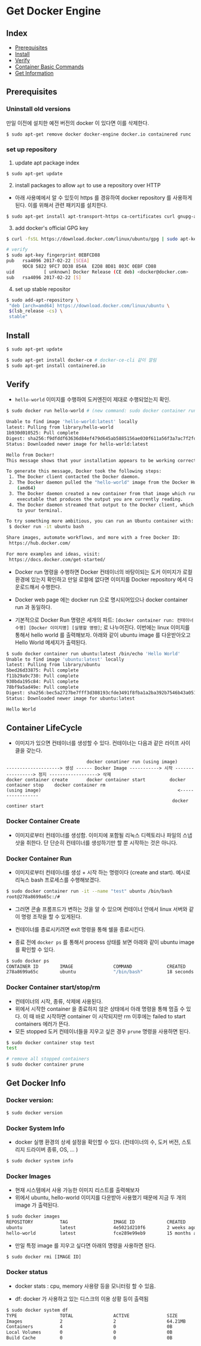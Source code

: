 # Get Docker Engine

## Index
- [Prerequisites](https://github.com/Csoyee/documents/blob/master/Docker/Docker_Get_Engine.md#prerequisites)
- [Install](https://github.com/Csoyee/documents/blob/master/Docker/Docker_Get_Engine.md#install)
- [Verify](https://github.com/Csoyee/documents/blob/master/Docker/Docker_Get_Engine.md#verify)
- [Container Basic Commands](https://github.com/Csoyee/documents/blob/master/Docker/Docker_Get_Engine.md#verify)
- [Get Information](https://github.com/Csoyee/documents/blob/master/Docker/Docker_Get_Engine.md#get-docker-info)

## Prerequisites

### Uninstall old versions

만일 이전에 설치한 예전 버전의 docker 이 있다면 이를 삭제한다.

```bash
$ sudo apt-get remove docker docker-engine docker.io containered runc
```

### set up repository

1. update apt package index

```bash
$ sudo apt-get update
```

2. install packages to allow `apt` to use a repository over HTTP

- 아래 사용예에서 알 수 있듯이 https 를 경유하여 docker repository 를 사용하게 된다. 이를 위해서 관련 패키지를 설치한다.

```bash
$ sudo apt-get install apt-transport-https ca-certificates curl gnupg-agent software-properties-common
```

3. add docker's official GPG key

```bash
$ curl -fsSL https://download.docker.com/linux/ubuntu/gpg | sudo apt-key add -

# verify
$ sudo apt-key fingerprint 0EBFCD88
pub   rsa4096 2017-02-22 [SCEA]
      9DC8 5822 9FC7 DD38 854A  E2D8 8D81 803C 0EBF CD88
uid           [ unknown] Docker Release (CE deb) <docker@docker.com>
sub   rsa4096 2017-02-22 [S]
```

4. set up stable repositor 


```bash
$ sudo add-apt-repository \
 "deb [arch=amd64] https://download.docker.com/linux/ubuntu \
 $(lsb_release -cs) \
 stable"
```

## Install 

```bash
$ sudo apt-get update

$ sudo apt-get install docker-ce # docker-ce-cli 같이 깔림
$ sudo apt-get install containered.io
```


## Verify 

- `hello-world` 이미지를 수행하여 도커엔진이 제대로 수행되었는지 확인.

```bash
$ sudo docker run hello-world # (new command: sudo docker container run hello-world)

Unable to find image 'hello-world:latest' locally
latest: Pulling from library/hello-world
1b930d010525: Pull complete
Digest: sha256:f9dfddf63636d84ef479d645ab5885156ae030f611a56f3a7ac7f2fdd86d7e4e
Status: Downloaded newer image for hello-world:latest

Hello from Docker!
This message shows that your installation appears to be working correctly.

To generate this message, Docker took the following steps:
 1. The Docker client contacted the Docker daemon.
 2. The Docker daemon pulled the "hello-world" image from the Docker Hub.
    (amd64)
 3. The Docker daemon created a new container from that image which runs the
    executable that produces the output you are currently reading.
 4. The Docker daemon streamed that output to the Docker client, which sent it
    to your terminal.

To try something more ambitious, you can run an Ubuntu container with:
 $ docker run -it ubuntu bash

Share images, automate workflows, and more with a free Docker ID:
 https://hub.docker.com/

For more examples and ideas, visit:
 https://docs.docker.com/get-started/
```
- Docker run 명령을 수행하면 Docker 컨테이너의 바탕이되는 도커 이미지가 로컬 환경에 있는지 확인하고 만일 로컬에 없다면 이미지를 Docker repository 에서 다운로드해서 수행한다. 


- Docker web page 에는 docker run 으로 명시되어있으나 docker container run 과 동일하다.
- 기본적으로 Docker Run 명령은 세개의 파트: `[docker container run: 컨테이너 수행] [Docker 이미지명] [실행할 명령]`; 로 나누어진다. 이번에는 linux 이미지를 통해서 hello world 를 출력해보자. 아래와 같이 ubuntu image 를 다운받아오고 Hello World  메세지가 출력된다.

```bash
$ sudo docker container run ubuntu:latest /bin/echo 'Hello World'
Unable to find image 'ubuntu:latest' locally
latest: Pulling from library/ubuntu
5bed26d33875: Pull complete 
f11b29a9c730: Pull complete 
930bda195c84: Pull complete 
78bf9a5ad49e: Pull complete
Digest: sha256:bec5a2727be7fff3d308193cfde3491f8fba1a2ba392b7546b43a051853a341d
Status: Downloaded newer image for ubuntu:latest

Hello World
```


## Container LifeCycle

- 이미지가 있으면 컨테이너를 생성할 수 있다. 컨테이너는 다음과 같은 라이프 사이클을 갖는다.
```
                              docker conatiner run (using image)
--------------------> 생성 ------ Docker Image -----------> 시작 -----------------> 정지 ------------------> 삭제
docker container create       docker container start         docker container stop    docker container rm
(using image)                                                   <-----------------
                                                              docker continer start
```

### Docker Container Create

- 이미지로부터 컨테이너를 생성함. 이미지에 포함될 리눅스 디렉토리나 파일의 스냅샷을 취한다. 단 단순히 컨테이너를 생성하기만 할 뿐 시작하는 것은 아니다.


### Docker Container Run

- 이미지로부터 컨테이너를 생성 + 시작 하는 명령이다 (create and start). 예시로 리눅스 bash 프로세스를 수행해보겠다.

```bash
$ sudo docker container run -it --name "test" ubuntu /bin/bash
root@278a8699a65c:/#
```

- 그러면 콘솔 프롬프드가 변하는 것을 알 수 있으며 컨테이너 안에서 linux 서버와 같이 명령 조작을 할 수 있게된다. 
- 컨테이너를 종료시키려면 exit 명령을 통해 쉘을 종료시킨다.

- 종료 전에 `docker ps` 를 통해서 process 상태를 보면 아래와 같이 ubuntu image 를 확인할 수 있다.
```bash
$ sudo docker ps
CONTAINER ID        IMAGE               COMMAND             CREATED             STATUS              PORTS               NAMES
278a8699a65c        ubuntu              "/bin/bash"         18 seconds ago      Up 15 seconds                           test
```

### Docker Container start/stop/rm

- 컨테이너의 시작, 종류, 삭제에 사용된다.
- 위에서 시작한 container 을 종료하지 않은 상태에서 아래 명령을 통해 멈출 수 있다. 이 때 바로 시작하면 container 이 시작되지만 rm 이후에는 failed to start containers 에러가 뜬다.
- 모든 stopped 도커 컨테이너들을 지우고 싶은 경우 `prune` 명령을 사용하면 된다.
```bash
$ sudo docker container stop test
test

# remove all stopped containers
$ sudo docker container prune 
```



## Get Docker Info

### Docker version:

```bash
$ sudo docker version
```

### Docker System Info 
- docker 실행 환경의 상세 설정을 확인할 수 있다. (컨테이너의 수, 도커 버전, 스토리지 드라이버 종류, OS, ... )


```bash
$ sudo docker system info
```

### Docker Images

- 현재 시스템에서 사용 가능한 이미지 리스트를 출력해보자
- 위에서 ubuntu, hello-world 이미지를 다운받아 사용했기 때문에 지금 두 개의 image 가 출력된다.

```bash
$ sudo docker images
REPOSITORY          TAG                 IMAGE ID            CREATED             SIZE
ubuntu              latest              4e5021d210f6        2 weeks ago         64.2MB
hello-world         latest              fce289e99eb9        15 months ago       1.84kB
```

- 만일 특정 image 를 지우고 싶다면 아래의 명령을 사용하면 된다. 

```bash
$ sudo docker rmi [IMAGE ID]
```

### Docker status

- docker stats : cpu, memory 사용량 등을 모니터링 할 수 있음.

- df: docker 가 사용하고 있는 디스크의 이용 상황 등이 출력됨

```bash
$ sudo docker system df
TYPE                TOTAL               ACTIVE              SIZE                RECLAIMABLE
Images              2                   2                   64.21MB             0B (0%)
Containers          4                   0                   0B                  0B
Local Volumes       0                   0                   0B                  0B
Build Cache         0                   0                   0B                  0B
```


